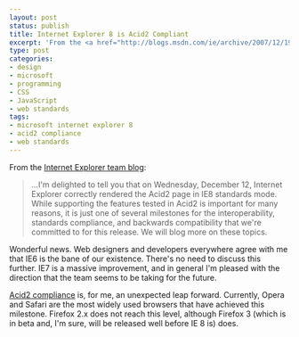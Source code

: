 ```yaml
---
layout: post
status: publish
title: Internet Explorer 8 is Acid2 Compliant
excerpt: 'From the <a href="http://blogs.msdn.com/ie/archive/2007/12/19/internet-explorer-8-and-acid2-a-milestone.aspx">Internet Explorer team blog</a>:'
type: post
categories:
- design
- microsoft
- programming
- CSS
- JavaScript
- web standards
tags:
- microsoft internet explorer 8
- acid2 compliance
- web standards
---
```

From the <a href="http://blogs.msdn.com/ie/archive/2007/12/19/internet-explorer-8-and-acid2-a-milestone.aspx">Internet Explorer team blog</a>:
<blockquote><p>...I&#39;m delighted to tell you that on Wednesday, December 12, Internet Explorer correctly rendered the Acid2 page in IE8 standards mode. While supporting the features tested in Acid2 is important for many reasons, it is just one of several milestones for the interoperability, standards compliance, and backwards compatibility that we&#39;re committed to for this release. We will blog more on these topics.</p></blockquote>
Wonderful news. Web designers and developers everywhere agree with me that IE6 is the bane of our existence. There's no need to discuss this further. IE7 is a massive improvement, and in general I'm pleased with the direction that the team seems to be taking for the future.

<a href="http://en.wikipedia.org/wiki/Acid2">Acid2 compliance</a> is, for me, an unexpected leap forward. Currently, Opera and Safari are the most widely used browsers that have achieved this milestone. Firefox 2.x does not reach this level, although Firefox 3 (which is in beta and, I'm sure, will be released well before IE 8 is) does.
